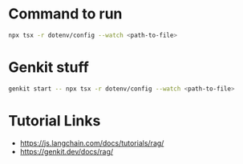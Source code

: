 # Command to run
```bash
npx tsx -r dotenv/config --watch <path-to-file>
```

# Genkit stuff
```bash
genkit start -- npx tsx -r dotenv/config --watch <path-to-file>
```

# Tutorial Links
* https://js.langchain.com/docs/tutorials/rag/
* https://genkit.dev/docs/rag/
